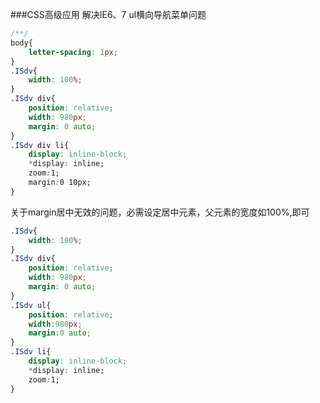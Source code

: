 ###CSS高级应用
解决IE6、7 ul横向导航菜单问题
```css
/**/
body{
	letter-spacing: 1px;
}
.ISdv{
	width: 100%;
}
.ISdv div{
	position: relative;
	width: 980px;
	margin: 0 auto;
}
.ISdv div li{
	display: inline-block;
	*display: inline;
	zoom:1;
	margin:0 10px;
}
```

关于margin居中无效的问题，必需设定居中元素，父元素的宽度如100%,即可
```css
.ISdv{
	width: 100%;
}
.ISdv div{
	position: relative;
	width: 980px;
	margin: 0 auto;
}
.ISdv ul{
	position: relative;
	width:980px;
	margin:0 auto;
}
.ISdv li{
	display: inline-block;
	*display: inline;
	zoom:1;
}
```
